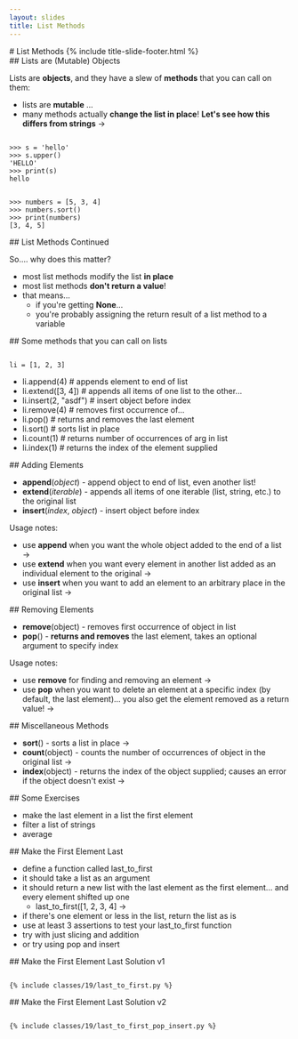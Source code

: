 ```yaml
---
layout: slides
title: List Methods 
---
```

<section markdown="block" class="title-slide">
#  List Methods
{% include title-slide-footer.html %}
</section>

<section markdown="block">
##  Lists are (Mutable) Objects 

Lists are __objects__, and they have a slew of __methods__ that you can call on them: 

* lists are __mutable__ ... 
* many methods actually __change the list in place__!  __Let's see how this differs from strings__ &rarr;

<pre><code data-trim contenteditable>
>>> s = 'hello'
>>> s.upper()
'HELLO'
>>> print(s)
hello
</code></pre>
<pre><code data-trim contenteditable>
>>> numbers = [5, 3, 4]
>>> numbers.sort()
>>> print(numbers)
[3, 4, 5]
</code></pre>
</section>

<section markdown="block">
##  List Methods Continued

So.... why does this matter?

* most list methods modify the list __in place__
* most list methods __don't return a value__!
* that means... 
	* if you're getting __None__... 
	* you're probably assigning the return result of a list method to a variable

</section>



<section markdown="block">
##  Some methods that you can call on lists

<pre><code data-trim contenteditable>
li = [1, 2, 3]
</code></pre>

* li.append(4) # appends element to end of list
* li.extend([3, 4]) # appends all items of one list to the other...
* li.insert(2, "asdf") # insert object before index
* li.remove(4) # removes first occurrence of...
* li.pop() # returns and removes the last element
* li.sort() # sorts list in place
* li.count(1) # returns number of occurrences of arg in list
* li.index(1) # returns the index of the element supplied
</section>

<section markdown="block">
##  Adding Elements

* __append__(_object_) - append object to end of list, even another list! 
* __extend__(_iterable_) - appends all items of one iterable (list, string, etc.) to the original list
* __insert__(_index_, _object_) - insert object before index

Usage notes: 

* use __append__ when you want the whole object added to the end of a list &rarr;
* use __extend__ when you want every element in another list added as an individual element to the original &rarr;
* use __insert__ when you want to add an element to an arbitrary place in the original list &rarr;
</section>

<section markdown="block">
##  Removing Elements

* __remove__(object) - removes first occurrence of object in list
* __pop__() - __returns and removes__ the last element, takes an optional argument to specify index

Usage notes:

* use __remove__  for finding and removing an element &rarr;
* use __pop__ when you want to delete an element at a specific index (by default, the last element)... you also get the element removed as a return value! &rarr;
</section>

<section markdown="block">
##  Miscellaneous Methods

* __sort__() - sorts a list in place &rarr;
* __count__(object) - counts the number of occurrences of object in the original list &rarr;
* __index__(object) - returns the index of the object supplied; causes an error if the object doesn't exist &rarr;

</section>

<section markdown="block">
##  Some Exercises

* make the last element in a list the first element
* filter a list of strings
* average
</section>

<section markdown="block">
##  Make the First Element Last

* define a function called last_to_first
* it should take a list as an argument
* it should return a new list with the last element as the first element... and every element shifted up one 
	* last_to_first([1, 2, 3, 4] &rarr;
* if there's one element or less in the list, return the list as is
* use at least 3 assertions to test your last_to_first function
* try with just slicing and addition
* or try using pop and insert
</section>

<section markdown="block">
##  Make the First Element Last Solution v1

<pre><code data-trim contenteditable>
{% include classes/19/last_to_first.py %}
</code></pre>
</section>

<section markdown="block">
##  Make the First Element Last Solution v2

<pre><code data-trim contenteditable>
{% include classes/19/last_to_first_pop_insert.py %}
</code></pre>
</section>



<!--

<section markdown="block">
##  [Lists, Strings, and Random ](lists_strings_random.html)
</section>

-->
